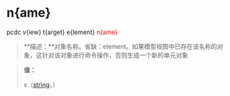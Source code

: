 # n{ame}
pcdc v{iew} t{arget} e{lement} <span style='color: red;'>n{ame}</span>
> **描述：**对象名称。省缺：element。如果模型视图中已存在该名称的对象，这针对该对象进行命令操作，否则生成一个新的单元对象

> 
> **值：**
> 
> s（[string](数据类型/string/)，）

